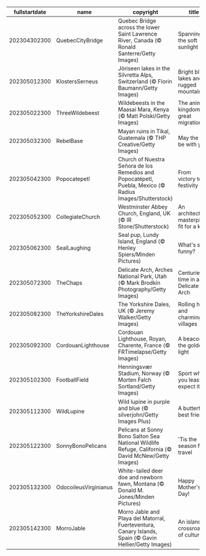 |fullstartdate|name|copyright|title|image|
|--|--|--|--|--|
202304302300|QuebecCityBridge|Quebec Bridge across the lower Saint Lawrence River, Canada (© Ronald Santerre/Getty Images)|Spanning the soft sunlight|![](/en-GB/2023/05/202304302300QuebecCityBridge.jpg)|
202305012300|KlostersSerneus|Jöriseen lakes in the Silvretta Alps, Switzerland (© Florin Baumann/Getty Images)|Bright blue lakes and rugged mountains|![](/en-GB/2023/05/202305012300KlostersSerneus.jpg)|
202305022300|ThreeWildebeest|Wildebeests in the Maasai Mara, Kenya (© Matt Polski/Getty Images)|The animal kingdom's great migration|![](/en-GB/2023/05/202305022300ThreeWildebeest.jpg)|
202305032300|RebelBase|Mayan ruins in Tikal, Guatemala (© THP Creative/Getty Images)|May the 4th be with you|![](/en-GB/2023/05/202305032300RebelBase.jpg)|
202305042300|Popocatepetl|Church of Nuestra Señora de los Remedios and Popocatépetl, Puebla, Mexico (© Radius Images/Shutterstock)|From victory to festivity|![](/en-GB/2023/05/202305042300Popocatepetl.jpg)|
202305052300|CollegiateChurch|Westminster Abbey Church, England, UK (© IR Stone/Shutterstock)|An architectural masterpiece fit for a king|![](/en-GB/2023/05/202305052300CollegiateChurch.jpg)|
202305062300|SealLaughing|Seal pup, Lundy Island, England (© Henley Spiers/Minden Pictures)|What's so funny?|![](/en-GB/2023/05/202305062300SealLaughing.jpg)|
202305072300|TheChaps|Delicate Arch, Arches National Park, Utah (© Mark Brodkin Photography/Getty Images)|Centuries of time in a Delicate Arch|![](/en-GB/2023/05/202305072300TheChaps.jpg)|
202305082300|TheYorkshireDales|The Yorkshire Dales, UK (© Jeremy Walker/Getty Images)|Rolling hills and charming villages|![](/en-GB/2023/05/202305082300TheYorkshireDales.jpg)|
202305092300|CordouanLighthouse|Cordouan Lighthouse, Royan, Charente, France (© FRTimelapse/Getty Images)|A beacon in the golden light|![](/en-GB/2023/05/202305092300CordouanLighthouse.jpg)|
202305102300|FootballField|Henningsvær Stadium, Norway (© Morten Falch Sortland/Getty Images)|Sport where you least expect it|![](/en-GB/2023/05/202305102300FootballField.jpg)|
202305112300|WildLupine|Wild lupine in purple and blue (© silverjohn/Getty Images Plus)|A butterfly's best friend|![](/en-GB/2023/05/202305112300WildLupine.jpg)|
202305122300|SonnyBonoPelicans|Pelicans at Sonny Bono Salton Sea National Wildlife Refuge, California (© David McNew/Getty Images)|'Tis the season for travel|![](/en-GB/2023/05/202305122300SonnyBonoPelicans.jpg)|
202305132300|OdocoileusVirginianus|White-tailed deer doe and newborn fawn, Montana (© Donald M. Jones/Minden Pictures)|Happy Mother's Day!|![](/en-GB/2023/05/202305132300OdocoileusVirginianus.jpg)|
202305142300|MorroJable|Morro Jable and Playa del Matorral, Fuerteventura, Canary Islands, Spain (© Gavin Hellier/Getty Images)|An island crossroad of culture|![](/en-GB/2023/05/202305142300MorroJable.jpg)|
